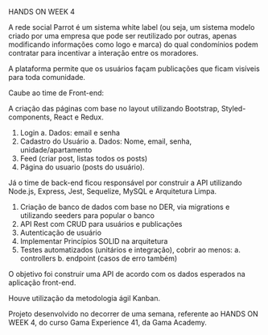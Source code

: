 HANDS ON WEEK 4

A rede social Parrot é um sistema white label (ou seja, um sistema modelo criado por uma empresa que pode ser reutilizado por outras, apenas modificando informações
como logo e marca) do qual condomínios podem contratar para incentivar a interação entre os moradores.

A plataforma permite que os usuários façam publicações que ficam visíveis para toda comunidade.

Caube ao time de Front-end:

A criação das páginas com base no layout utilizando Bootstrap, Styled-components, React e Redux.

1. Login
a. Dados: email e senha
2. Cadastro do Usuário
a. Dados: Nome, email, senha, unidade/apartamento
3. Feed (criar post, listas todos os posts)
4. Página do usuario (posts do usuário).

Já o time de back-end ficou responsável por construir a API utilizando Node.js, Express, Jest, Sequelize, MySQL e Arquitetura Limpa.

1. Criação de banco de dados com base no DER, via migrations e utilizando seeders para popular o banco
2. API Rest com CRUD para usuários e publicações
3. Autenticação de usuário
4. Implementar Princípios SOLID na arquitetura
5. Testes automatizados (unitários e integração), cobrir ao menos:
a. controllers
b. endpoint (casos de erro também)

O objetivo foi construir uma API de acordo com os dados esperados na aplicação front-end. 

Houve utilização da metodologia ágil Kanban. 

Projeto desenvolvido no decorrer de uma semana, referente ao HANDS ON WEEK 4, do curso Gama Experience 41, da Gama Academy. 
